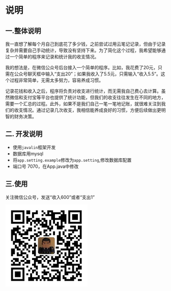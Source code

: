 # 说明
## 一.整体说明

我一直想了解每个月自己到底花了多少钱，之前尝试过用云笔记记录，但由于记录复杂并需要自己手动统计，导致没有坚持下来。为了简化这个过程，我希望能够通过一个简单的程序来记录和统计我的收支情况。

我的想法是，在微信公众号后台接入一个简单的程序。比如，我花费了20元，只需在公众号聊天框中输入“支出20”；如果我收入了5.5元，只需输入“收入5.5”。这个过程非常简单，无需太多努力，容易养成习惯。

记录花钱和收入之后，程序将负责对收支进行统计，而无需我自己费心去计算。虽然微信和支付宝等平台也提供了统计功能，但我们的收支往往发生在不同的地方，需要一个汇总的过程。此外，如果不是我们自己一笔一笔地记账，就很难关注到我们的收支情况。通过记录几次收支，我相信能养成良好的习惯，方便后续做出更明智的财务决策。

## 二. 开发说明

- 使用`javalin`框架开发
- 数据库用mysql
- 将`app.setting.example`修改为`app.setting`,修改数据库配置
- 端口号 7070，在App.java中修改

## 三.使用

关注微信公众号，发送“收入600”或者“支出1”

![公众号二维码](images/qrcode.jpg)